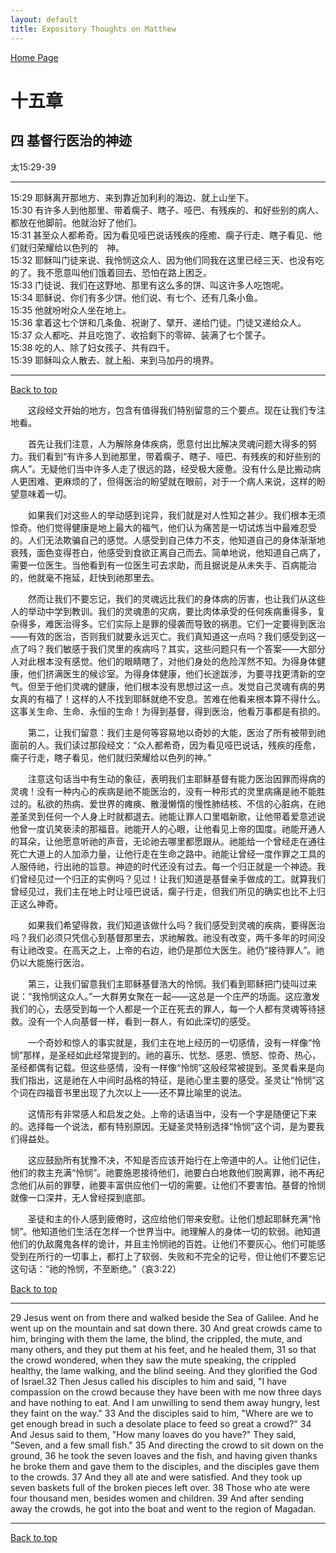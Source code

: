 ```yaml
---
layout: default
title: Expository Thoughts on Matthew
---
```

[ Home Page ]({{site.baseurl}}/index) <br>

<a name="0"></a>
# 十五章 

## 四 基督行医治的神迹

太15:29-39

***

15:29 耶稣离开那地方、来到靠近加利利的海边、就上山坐下。 <br>
15:30 有许多人到他那里、带着瘸子、瞎子、哑巴、有残疾的、和好些别的病人、都放在他脚前。他就治好了他们。<br>
15:31 甚至众人都希奇。因为看见哑巴说话残疾的痊癒、瘸子行走、瞎子看见、他们就归荣耀给以色列的　神。<br>
15:32 耶稣叫门徒来说、我怜悯这众人、因为他们同我在这里已经三天、也没有吃的了。我不愿意叫他们饿着回去、恐怕在路上困乏。<br>
15:33 门徒说、我们在这野地、那里有这么多的饼、叫这许多人吃饱呢。<br>
15:34 耶稣说、你们有多少饼。他们说、有七个、还有几条小鱼。<br>
15:35 他就吩咐众人坐在地上。<br>
15:36 拿着这七个饼和几条鱼、祝谢了、擘开、递给门徒。门徒又递给众人。<br>
15:37 众人都吃、并且吃饱了、收拾剩下的零碎、装满了七个筐子。<br>
15:38 吃的人、除了妇女孩子、共有四千。<br>
15:39 耶稣叫众人散去、就上船、来到马加丹的境界。<br>

***

[Back to top](#0)

&emsp;&emsp;这段经文开始的地方，包含有值得我们特别留意的三个要点。现在让我们专注地看。

&emsp;&emsp;首先让我们注意，人为解除身体疾病，愿意付出比解决灵魂问题大得多的努力。我们看到“有许多人到祂那里，带着瘸子、瞎子、哑巴、有残疾的和好些别的病人”。无疑他们当中许多人走了很远的路，经受极大疲惫。没有什么是比搬动病人更困难、更麻烦的了，但得医治的盼望就在眼前，对于一个病人来说，这样的盼望意味着一切。

&emsp;&emsp;如果我们对这些人的举动感到诧异，我们就是对人性知之甚少。我们根本无须惊奇。他们觉得健康是地上最大的福气，他们认为痛苦是一切试炼当中最难忍受的。人们无法欺骗自己的感觉。人感受到自己体力不支，他知道自己的身体渐渐地衰残，面色变得苍白，他感受到食欲正离自己而去。简单地说，他知道自己病了，需要一位医生。当他看到有一位医生可去求助，而且据说是从未失手、百病能治的，他就毫不拖延，赶快到祂那里去。

&emsp;&emsp;然而让我们不要忘记，我们的灵魂远比我们的身体病的厉害，也让我们从这些人的举动中学到教训。我们的灵魂患的灾病，要比肉体承受的任何疾病重得多，复杂得多，难医治得多。它们实际上是罪的侵袭而导致的祸患。它们一定要得到医治——有效的医治，否则我们就要永远灭亡。我们真知道这一点吗？我们感受到这一点了吗？我们敏感于我们灵里的疾病吗？其实，这些问题只有一个答案——大部分人对此根本没有感觉。他们的眼睛瞎了，对他们身处的危险浑然不知。为得身体健康，他们挤满医生的候诊室。为得身体健康，他们长途跋涉，为要寻找更清新的空气。但至于他们灵魂的健康，他们根本没有思想过这一点。发觉自己灵魂有病的男女真的有福了！这样的人不找到耶稣就绝不安息。苦难在他看来根本算不得什么。这事关生命、生命、永恒的生命！为得到基督，得到医治，他看万事都是有损的。

&emsp;&emsp;第二，让我们留意：我们主是何等容易地以奇妙的大能，医治了所有被带到祂面前的人。我们读过那段经文：“众人都希奇，因为看见哑巴说话，残疾的痊愈，瘸子行走，瞎子看见，他们就归荣耀给以色列的神。”

&emsp;&emsp;注意这句话当中有生动的象征，表明我们主耶稣基督有能力医治因罪而得病的灵魂！没有一种内心的疾病是祂不能医治的，没有一种形式的灵里病痛是祂不能胜过的。私欲的热病、爱世界的瘫痪、散漫懒惰的慢性肺结核、不信的心脏病，在祂差圣灵到任何一个人身上时就都退去。祂能让罪人口里唱新歌，让他带着爱意述说他曾一度讥笑亵渎的那福音。祂能开人的心眼，让他看见上帝的国度。祂能开通人的耳朵，让他愿意听祂的声音，无论祂去哪里都愿跟从。祂能给一个曾经走在通往死亡大道上的人加添力量，让他行走在生命之路中。祂能让曾经一度作罪之工具的人服侍祂，行出祂的旨意。神迹的时代还没有过去。每一个归正就是一个神迹。我们曾经见过一个归正的实例吗？见过！让我们知道是基督亲手做成的工。就算我们曾经见过，我们主在地上时让哑巴说话，瘸子行走，但我们所见的确实也比不上归正这么神奇。

&emsp;&emsp;如果我们希望得救，我们知道该做什么吗？我们感受到灵魂的疾病，要得医治吗？我们必须只凭信心到基督那里去，求祂解救。祂没有改变，两千多年的时间没有让祂改变。在高天之上，上帝的右边，祂仍是那位大医生。祂仍“接待罪人”。祂仍以大能施行医治。

&emsp;&emsp;第三，让我们留意我们主耶稣基督浩大的怜悯。我们看到耶稣把门徒叫过来说：“我怜悯这众人。”一大群男女聚在一起——这总是一个庄严的场面。这应激发我们的心，去感受到每一个人都是一个正在死去的罪人，每一个人都有灵魂等待拯救。没有一个人向基督一样，看到一群人，有如此深切的感受。

&emsp;&emsp;一个奇妙和惊人的事实就是，我们主在地上经历的一切感情，没有一样像“怜悯”那样，是圣经如此经常提到的。祂的喜乐、忧愁、感恩、愤怒、惊奇、热心，圣经都偶有记载。但这些感情，没有一样像“怜悯”这般经常被提到。圣灵看来是向我们指出，这是祂在人中间时品格的特征，是祂心里主要的感受。圣灵让“怜悯”这个词在四福音书里出现了九次以上——还不算比喻里的说法。

&emsp;&emsp;这情形有非常感人和启发之处。上帝的话语当中，没有一个字是随便记下来的。选择每一个说法，都有特别原因。无疑圣灵特别选择“怜悯”这个词，是为要我们得益处。

&emsp;&emsp;这应鼓励所有犹豫不决，不知是否应该开始行在上帝道中的人。让他们记住，他们的救主充满“怜悯”。祂要施恩接待他们，祂要白白地救他们脱离罪，祂不再纪念他们从前的罪孽，祂要丰富供应他们一切的需要。让他们不要害怕。基督的怜悯就像一口深井，无人曾经探到底部。

&emsp;&emsp;圣徒和主的仆人感到疲倦时，这应给他们带来安慰。让他们想起耶稣充满“怜悯”。他知道他们生活在怎样一个世界当中。祂理解人的身体一切的软弱。祂知道他们的仇敌魔鬼各样的诡计，并且主怜悯祂的百姓。让他们不要灰心。他们可能感受到在所行的一切事上，都打上了软弱、失败和不完全的记号，但让他们不要忘记这句话：“祂的怜悯，不至断绝。”（哀3:22）

[Back to top](#0)

***

29 Jesus went on from there and walked beside the Sea of Galilee. And he went up on the mountain and sat down there. 30 And great crowds came to him, bringing with them the lame, the blind, the crippled, the mute, and many others, and they put them at his feet, and he healed them, 31 so that the crowd wondered, when they saw the mute speaking, the crippled healthy, the lame walking, and the blind seeing. And they glorified the God of Israel.32 Then Jesus called his disciples to him and said, "I have compassion on the crowd because they have been with me now three days and have nothing to eat. And I am unwilling to send them away hungry, lest they faint on the way." 33 And the disciples said to him, "Where are we to get enough bread in such a desolate place to feed so great a crowd?" 34 And Jesus said to them, "How many loaves do you have?" They said, "Seven, and a few small fish." 35 And directing the crowd to sit down on the ground, 36 he took the seven loaves and the fish, and having given thanks he broke them and gave them to the disciples, and the disciples gave them to the crowds. 37 And they all ate and were satisfied. And they took up seven baskets full of the broken pieces left over. 38 Those who ate were four thousand men, besides women and children. 39 And after sending away the crowds, he got into the boat and went to the region of Magadan.

***

[Back to top](#0)
